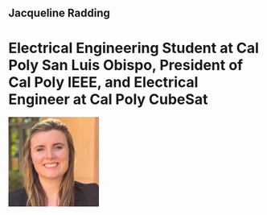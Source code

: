 ## Jacqueline Radding
# Electrical Engineering Student at Cal Poly San Luis Obispo, President of Cal Poly IEEE, and Electrical Engineer at Cal Poly CubeSat




 ![Image](/images/profilepic.PNG)


